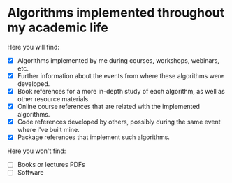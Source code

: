 # Algorithms implemented throughout my academic life

Here you will find:
- [x] Algorithms implemented by me during courses, workshops, webinars, etc.
- [x] Further information about the events from where these algorithms were developed.
- [x] Book references for a more in-depth study of each algorithm, as well as other resource materials.
- [x] Online course references that are related with the implemented algorithms.
- [x] Code references developed by others, possibly during the same event where I've built mine.
- [x] Package references that implement such algorithms.

Here you won't find:
- [ ] Books or lectures PDFs
- [ ] Software
